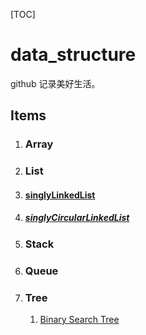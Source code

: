 [TOC]

# data_structure

github 记录美好生活。

## Items

1. ### Array

2. ### List
   
1. #### [singlyLinkedList](./src/com/juck/list/singlyLinkedList.md)
   
2. ##### [singlyCircularLinkedList](./src/com/juck/list/singlyCircularLinkedList.md)
   
3. ### Stack

4. ### Queue

5. ### Tree

   1. [Binary Search Tree](./src/com/juck/tree/blog/bst.md)

